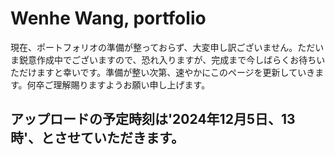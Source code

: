 # Wenhe Wang, portfolio


現在、ポートフォリオの準備が整っておらず、大変申し訳ございません。ただいま鋭意作成中でございますので、恐れ入りますが、完成まで今しばらくお待ちいただけますと幸いです。準備が整い次第、速やかにこのページを更新していきます。何卒ご理解賜りますようお願い申し上げます。


## アップロードの予定時刻は'2024年12月5日、13時'、とさせていただきます。